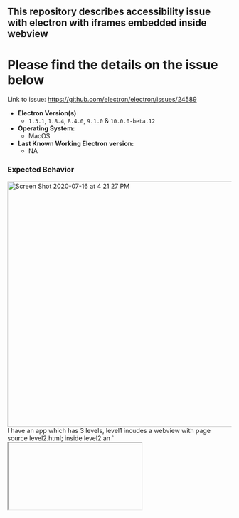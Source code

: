 ## This repository describes accessibility issue with electron with iframes embedded inside webview

# Please find the details on the issue below
Link to issue: https://github.com/electron/electron/issues/24589

* **Electron Version(s)**
  * `1.3.1`, `1.8.4`, `8.4.0`, `9.1.0` & `10.0.0-beta.12`
* **Operating System:**
  * MacOS
* **Last Known Working Electron version:**
  * NA

### Expected Behavior
<img width="551" alt="Screen Shot 2020-07-16 at 4 21 27 PM" src="https://user-images.githubusercontent.com/9450414/87662802-69068e00-c780-11ea-8aea-426c189b3a9a.png">
I have an app which has 3 levels, level1 incudes a webview with page source level2.html; inside level2 an `<iframe>` element is embedded with source set to level3.html. Each page has button & input field.

The expected behavior would be while tabbing the screen readers should be able to focus & read through all three buttons & input fields.

### Actual Behavior
Screen readers are reaching till the buttons & input fields of level 2 & ignoring level3. But if I relace `<webview>` with `<iframe>` everything seems to work fine.
[Please check out the video for more details on the issue](https://www.loom.com/share/318395aa07f54592bd047f6afa4b300a)

**Check the below image showing the accessibility tree not being generated properly incase of webview**:
<img width="977" alt="Screen Shot 2020-07-16 at 4 36 20 PM" src="https://user-images.githubusercontent.com/9450414/87664530-0498fe00-c783-11ea-8b27-cfff4ad1eedd.png">

### To Reproduce
- Clone this repository
   $ git clone https://github.com/sarthak-saxena/electron-webview-issue
   $ cd electron-quick-start
   $ npm install
   $ npm start || electron .

- Turn on the screen reader
- Tab across button & input fields
- You will notice that the screen reader focus is not moving to level3 hence is not able to read the corresponding elements


### Additional Information
This issue has been reported earlier & is a possible duplicate of https://github.com/electron/electron/issues/12478 but it contains more information on reproducing the bug  for electron version `8.4.0`
